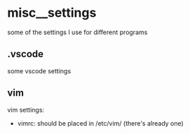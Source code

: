 # misc__settings
some of the settings I use for different programs

## .vscode
some vscode settings
## vim
vim settings:
- vimrc: should be placed in /etc/vim/ (there's already one)
